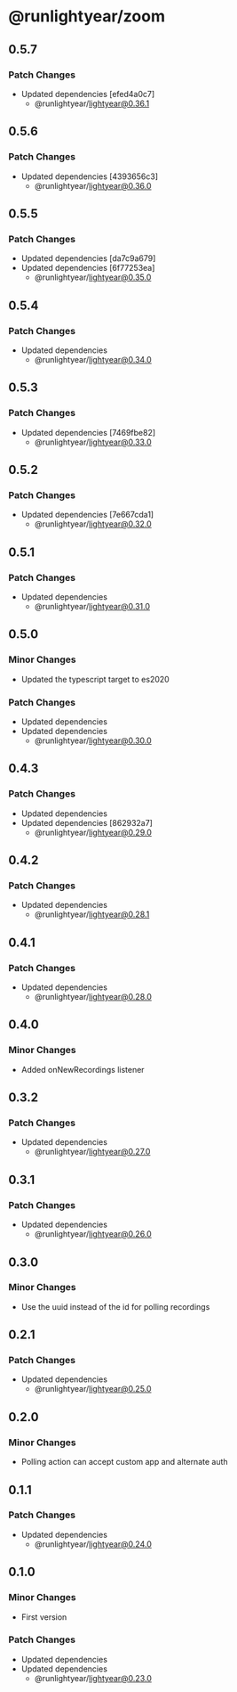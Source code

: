 # @runlightyear/zoom

## 0.5.7

### Patch Changes

- Updated dependencies [efed4a0c7]
  - @runlightyear/lightyear@0.36.1

## 0.5.6

### Patch Changes

- Updated dependencies [4393656c3]
  - @runlightyear/lightyear@0.36.0

## 0.5.5

### Patch Changes

- Updated dependencies [da7c9a679]
- Updated dependencies [6f77253ea]
  - @runlightyear/lightyear@0.35.0

## 0.5.4

### Patch Changes

- Updated dependencies
  - @runlightyear/lightyear@0.34.0

## 0.5.3

### Patch Changes

- Updated dependencies [7469fbe82]
  - @runlightyear/lightyear@0.33.0

## 0.5.2

### Patch Changes

- Updated dependencies [7e667cda1]
  - @runlightyear/lightyear@0.32.0

## 0.5.1

### Patch Changes

- Updated dependencies
  - @runlightyear/lightyear@0.31.0

## 0.5.0

### Minor Changes

- Updated the typescript target to es2020

### Patch Changes

- Updated dependencies
- Updated dependencies
  - @runlightyear/lightyear@0.30.0

## 0.4.3

### Patch Changes

- Updated dependencies
- Updated dependencies [862932a7]
  - @runlightyear/lightyear@0.29.0

## 0.4.2

### Patch Changes

- Updated dependencies
  - @runlightyear/lightyear@0.28.1

## 0.4.1

### Patch Changes

- Updated dependencies
  - @runlightyear/lightyear@0.28.0

## 0.4.0

### Minor Changes

- Added onNewRecordings listener

## 0.3.2

### Patch Changes

- Updated dependencies
  - @runlightyear/lightyear@0.27.0

## 0.3.1

### Patch Changes

- Updated dependencies
  - @runlightyear/lightyear@0.26.0

## 0.3.0

### Minor Changes

- Use the uuid instead of the id for polling recordings

## 0.2.1

### Patch Changes

- Updated dependencies
  - @runlightyear/lightyear@0.25.0

## 0.2.0

### Minor Changes

- Polling action can accept custom app and alternate auth

## 0.1.1

### Patch Changes

- Updated dependencies
  - @runlightyear/lightyear@0.24.0

## 0.1.0

### Minor Changes

- First version

### Patch Changes

- Updated dependencies
- Updated dependencies
  - @runlightyear/lightyear@0.23.0
